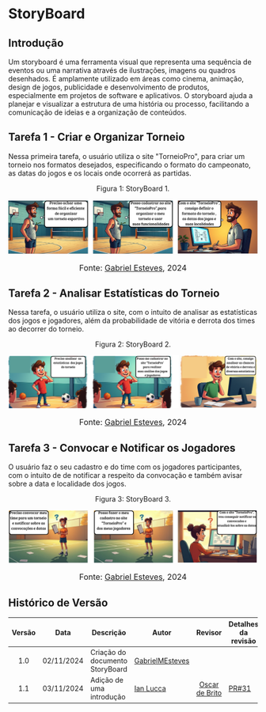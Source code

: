 # StoryBoard

## Introdução 
Um storyboard é uma ferramenta visual que representa uma sequência de eventos ou uma narrativa através de ilustrações, imagens ou quadros desenhados. É amplamente utilizado em áreas como cinema, animação, design de jogos, publicidade e desenvolvimento de produtos, especialmente em projetos de software e aplicativos. O storyboard ajuda a planejar e visualizar a estrutura de uma história ou processo, facilitando a comunicação de ideias e a organização de conteúdos.

## Tarefa 1 - Criar e Organizar Torneio
Nessa primeira tarefa, o usuário utiliza o site "TorneioPro", para criar um torneio nos formatos desejados, especificando o formato do 
campeonato, as datas do jogos e os locais onde ocorrerá as partidas.


<center> <figcaption>Figura 1: StoryBoard 1.</figcaption> </center>

![](../Assets/StoryBoard_1.png)
<font size="3"><p style="text-align: center"> Fonte: <a href="https://github.com/GabrielMEsteves
" target="_blank">Gabriel Esteves</a>, 2024</p></font>

## Tarefa 2 - Analisar Estatísticas do Torneio
Nessa tarefa, o usuário utiliza o site, com o intuito de analisar as estatísticas dos jogos e jogadores, além da probabilidade de vitória e derrota dos times ao decorrer do torneio. 


<center> <figcaption>Figura 2: StoryBoard 2.</figcaption> </center>

![](../Assets/StoryBoard_2.png)
<font size="3"><p style="text-align: center"> Fonte: <a href="https://github.com/GabrielMEsteves
" target="_blank">Gabriel Esteves</a>, 2024</p></font>

## Tarefa 3 - Convocar e Notificar os Jogadores
O usuário faz o seu cadastro e do time com os jogadores participantes, com o intuito de de notificar a respeito da convocação e também avisar sobre a data e localidade dos jogos. 


<center> <figcaption>Figura 3: StoryBoard 3.</figcaption> </center>

![](../Assets/StoryBoard_3.png)
<font size="3"><p style="text-align: center"> Fonte: <a href="https://github.com/GabrielMEsteves
" target="_blank">Gabriel Esteves</a>, 2024</p></font>

## Histórico de Versão 

|Versão|Data|Descrição|Autor|Revisor| Detalhes da revisão |
|:----:|----|---------|-----|:-------:|-----| 
| 1.0 | 02/11/2024 | Criação do documento StoryBoard | [GabrielMEsteves](https://github.com/GabrielMEsteves) |  ||
| 1.1 | 03/11/2024 | Adição de uma introdução | [Ian Lucca](https://github.com/IanLucca12) |  [Oscar de Brito](https://github.com/OscarDeBrito)|[PR#31](https://github.com/UnBArqDsw2024-2/2024.2_G4_Esporte_Entrega_01/pull/31)|
